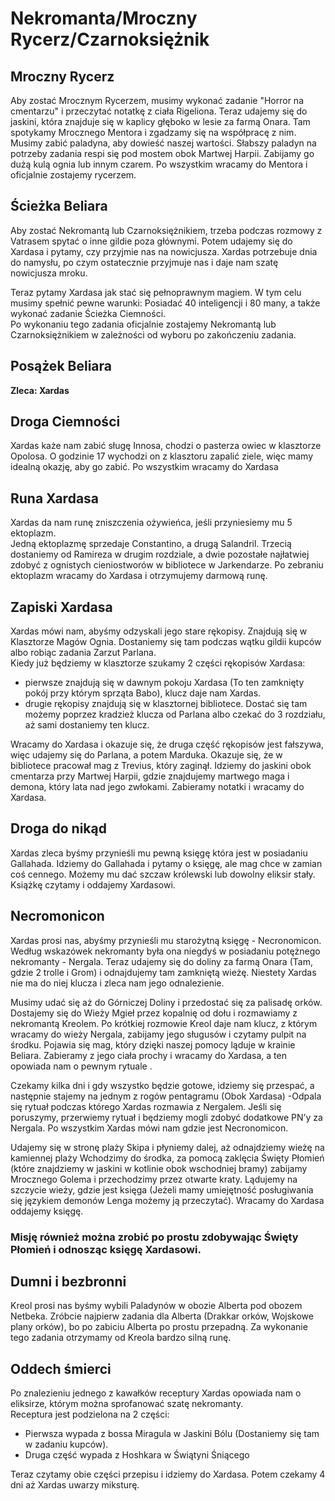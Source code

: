 # Nekromanta/Mroczny Rycerz/Czarnoksiężnik

## Mroczny Rycerz

Aby zostać Mrocznym Rycerzem, musimy wykonać zadanie "Horror na cmentarzu" i przeczytać notatkę z ciała Rigeliona. Teraz udajemy się do jaskini, która znajduje się w kaplicy głęboko w lesie za farmą Onara. Tam spotykamy Mrocznego Mentora i zgadzamy się na współpracę z nim. Musimy zabić paladyna, aby dowieść naszej wartości. Słabszy paladyn na potrzeby zadania respi się pod mostem obok Martwej Harpii. Zabijamy go dużą kulą ognia lub innym czarem. Po wszystkim wracamy do Mentora i oficjalnie zostajemy rycerzem.

## Ścieżka Beliara

Aby zostać Nekromantą lub Czarnoksiężnikiem, trzeba podczas rozmowy z Vatrasem spytać o inne gildie poza głównymi. Potem udajemy się do Xardasa i pytamy, czy przyjmie nas na nowicjusza. Xardas potrzebuje dnia do namysłu, po czym ostatecznie przyjmuje nas i daje nam szatę nowicjusza mroku.

Teraz pytamy Xardasa jak stać się pełnoprawnym magiem. W tym celu musimy spełnić pewne warunki: Posiadać 40 inteligencji i 80 many, a także wykonać zadanie Ścieżka Ciemności.  
Po wykonaniu tego zadania oficjalnie zostajemy Nekromantą lub Czarnoksiężnikiem w zależności od wyboru po zakończeniu zadania.

## Posążek Beliara
__Zleca: Xardas__


## Droga Ciemności

Xardas każe nam zabić sługę Innosa, chodzi o pasterza owiec w klasztorze Opolosa. O godzinie 17 wychodzi on z klasztoru zapalić ziele, więc mamy idealną okazję, aby go zabić. Po wszystkim wracamy do Xardasa

## Runa Xardasa

Xardas da nam runę zniszczenia ożywieńca, jeśli przyniesiemy mu 5 ektoplazm.  
Jedną ektoplazmę sprzedaje Constantino, a drugą Salandril. Trzecią dostaniemy od Ramireza w drugim rozdziale, a dwie pozostałe najłatwiej zdobyć z ognistych cieniostworów w bibliotece w Jarkendarze. Po zebraniu ektoplazm wracamy do Xardasa i otrzymujemy darmową runę.

## Zapiski Xardasa

Xardas mówi nam, abyśmy odzyskali jego stare rękopisy. Znajdują się w Klasztorze Magów Ognia. Dostaniemy się tam podczas wątku gildii kupców albo robiąc zadania Zarzut Parlana.  
Kiedy już będziemy w klasztorze szukamy 2 części rękopisów Xardasa:
- pierwsze znajdują się w dawnym pokoju Xardasa (To ten zamknięty pokój przy którym sprząta Babo), klucz daje nam Xardas.
- drugie rękopisy znajdują się w klasztornej bibliotece. Dostać się tam możemy poprzez kradzież klucza od Parlana albo czekać do 3 rozdziału, aż sami dostaniemy ten klucz.

Wracamy do Xardasa i okazuje się, że druga część rękopisów jest fałszywa, więc udajemy się do Parlana, a potem Marduka. Okazuje się, że w bibliotece pracował mag z Trevius, który zaginął. Idziemy do jaskini obok cmentarza przy Martwej Harpii, gdzie znajdujemy martwego maga i demona, który lata nad jego zwłokami. Zabieramy notatki i wracamy do Xardasa.

## Droga do nikąd

Xardas zleca byśmy przynieśli mu pewną księgę która jest w posiadaniu Gallahada. Idziemy do Gallahada i pytamy o księgę, ale mag chce w zamian coś cennego. Możemy mu dać szczaw królewski lub dowolny eliksir stały. Książkę czytamy i oddajemy Xardasowi.

## Necromonicon

Xardas prosi nas, abyśmy przynieśli mu starożytną księgę - Necronomicon. Według wskazówek nekromanty była ona niegdyś w posiadaniu potężnego nekromanty - Nergala. Teraz udajemy się do doliny za farmą Onara (Tam, gdzie 2 trolle i Grom) i odnajdujemy tam zamkniętą wieżę. Niestety Xardas nie ma do niej klucza i zleca nam jego odnalezienie.

Musimy udać się aż do Górniczej Doliny i przedostać się za palisadę orków. Dostajemy się do Wieży Mgieł przez kopalnię od dołu i rozmawiamy z nekromantą Kreolem. Po krótkiej rozmowie Kreol daje nam klucz, z którym wracamy do wieży Nergala, zabijamy jego sługusów i czytamy pulpit na środku. Pojawia się mag, który dzięki naszej pomocy ląduje w krainie Beliara. Zabieramy z jego ciała prochy i wracamy do Xardasa, a ten opowiada nam o pewnym rytuale .

Czekamy kilka dni i gdy wszystko będzie gotowe, idziemy się przespać, a następnie stajemy na jednym z rogów pentagramu (Obok Xardasa) -Odpala się rytuał podczas którego Xardas rozmawia z Nergalem. Jeśli się poruszymy, przerwiemy rytuał i będziemy mogli zdobyć dodatkowe PN’y za Nergala. Po wszystkim Xardas mówi nam gdzie jest Necronomicon.

Udajemy się w stronę plaży Skipa i płyniemy dalej, aż odnajdziemy wieżę na kamiennej plaży Wchodzimy do środka, za pomocą zaklęcia Święty Płomień (które znajdziemy w jaskini w kotlinie obok wschodniej bramy) zabijamy Mrocznego Golema i przechodzimy przez otwarte kraty. Lądujemy na szczycie wieży, gdzie jest księga (Jeżeli mamy umiejętność posługiwania się językiem demonów Lenga możemy ją przeczytać). Wracamy do Xardasa oddajemy księgę.

### Misję również można zrobić po prostu zdobywając Święty Płomień i odnosząc księgę Xardasowi.

## Dumni i bezbronni

Kreol prosi nas byśmy wybili Paladynów w obozie Alberta pod obozem Netbeka. Zróbcie najpierw zadania dla Alberta (Drakkar orków, Wojskowe plany orków), bo po zabiciu Alberta po prostu przepadną. Za wykonanie tego zadania otrzymamy od Kreola bardzo silną runę.

## Oddech śmierci

Po znalezieniu jednego z kawałków receptury Xardas opowiada nam o eliksirze, którym można sprofanować szatę nekromanty.  
Receptura jest podzielona na 2 części:
- Pierwsza wypada z bossa Miragula w Jaskini Bólu (Dostaniemy się tam w zadaniu kupców).
- Druga część wypada z Hoshkara w Świątyni Śniącego

Teraz czytamy obie części przepisu i idziemy do Xardasa. Potem czekamy 4 dni aż Xardas uwarzy miksturę.
